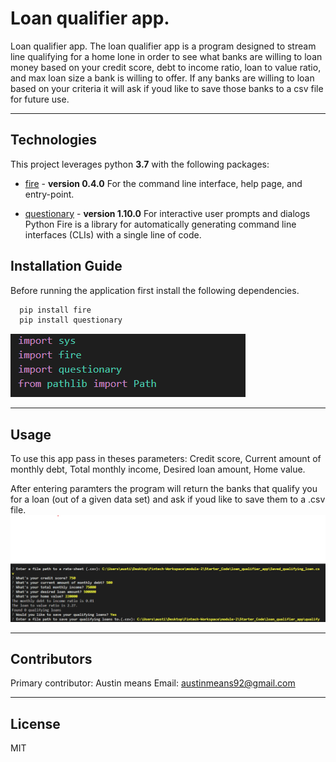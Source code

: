 # Loan qualifier app.

Loan qualifier app. The loan qualifier app is a program designed to stream line qualifying for a home lone in order to see what banks are willing to loan money based on your credit score, debt to income ratio, loan to value ratio, and max loan size a bank is willing to offer.
If any banks are willing to loan based on your criteria it will ask if youd like to save those banks to a csv file for future use.

---

## Technologies
This project leverages python **3.7** with the following packages:

* [fire](https://github.com/google/python-fire) - **version 0.4.0** For the command line interface, help page, and entry-point.

* [questionary](https://github.com/tmbo/questionary) - **version 1.10.0** For interactive user prompts and dialogs
Python Fire is a library for automatically generating command line interfaces (CLIs) with a single line of code.




## Installation Guide
Before running the application first install the following dependencies.

```python
  pip install fire
  pip install questionary
```

![](module-2/Screenshot%202022-08-08%20074634.png)



---

## Usage
To use this app pass in theses parameters: Credit score, Current amount of monthly debt, Total monthly income, Desired loan amount, Home value.

 After entering paramters the program will return the banks that qualify you for a loan (out of a given data set) and ask if youd like to save them to a .csv file.
![](module-2/inputs.png)

---

## Contributors
Primary contributor: Austin means Email: austinmeans92@gmail.com

---

## License

MIT
